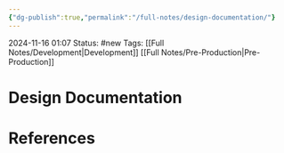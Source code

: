 ```yaml
---
{"dg-publish":true,"permalink":"/full-notes/design-documentation/"}
---
```



2024-11-16 01:07
Status: #new
Tags: [[Full Notes/Development\|Development]] [[Full Notes/Pre-Production\|Pre-Production]]

# Design Documentation


# References

